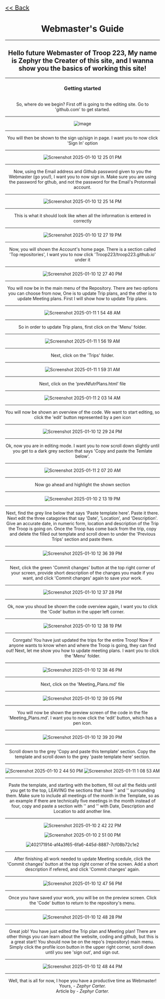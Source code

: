 <div class="backleft">
<div class="backlink"><a href="https://troop223.github.io"><< Back</a></div>
</div>

<h1>Webmaster's Guide</h1>

<hr>

<h2>Hello future Webmaster of Troop 223, My name is Zephyr the Creater of this site, and I wanna show you the basics of working this site! </h2>

<hr>

### Getting started
<br>
So, where do we begin? First off is going to the editing site. Go to 'github.com' to get started.

------- 

![image](https://github.com/user-attachments/assets/1a2b565b-dfc0-4313-a7fe-ce384c5266a6)

-------

You will then be shown to the sign up/sign in page. I want you to now click 'Sign In' option

-------

![Screenshot 2025-01-10 12 25 01 PM](https://github.com/user-attachments/assets/c57448a4-3d42-4d88-b980-a731256387a1)


-------

Now, using the Email address and Github password given to you the Webmaster (go you!), I want you to now sign in. Make sure you are using the password for gthub, and not the password for the Email's Protonmail account.

-------

![Screenshot 2025-01-10 12 25 14 PM](https://github.com/user-attachments/assets/b79485dc-05db-4292-ab2d-31d8047ba6f8)

-------

This is what it should look like when all the information is entered in correctly

-------

![Screenshot 2025-01-10 12 27 19 PM](https://github.com/user-attachments/assets/de637f83-2c80-4828-93ba-5d5c4601f9e9)

-------

Now, you will shown the Account's home page. There is a section called 'Top repositories', I want you to now click 'Troop223/troop223.github.io' under it

-------

![Screenshot 2025-01-10 12 27 40 PM](https://github.com/user-attachments/assets/b5dde513-80c5-4099-8628-3703e53fc850)

-------

You will now be in the main menu of the Repository. There are two options you can choose from now, One is to update Trip plans, and the other is to update Meeting plans. First I will show how to update Trip plans.

-------

![Screenshot 2025-01-11 1 54 48 AM](https://github.com/user-attachments/assets/345e9ea4-b099-4670-9903-858497ce6dd0)

-------

So in order to update Trip plans, first click on the 'Menu' folder.

-------

![Screenshot 2025-01-11 1 56 19 AM](https://github.com/user-attachments/assets/51c09bc7-2bba-43f9-a865-6b3f01624927)

-------

Next, click on the 'Trips' folder.

-------

![Screenshot 2025-01-11 1 59 31 AM](https://github.com/user-attachments/assets/391a6dc4-6c58-416d-a11d-2543d2f848b6)

-------

Next, click on the ‘prevNfutrPlans.html’ file

-------

![Screenshot 2025-01-11 2 03 14 AM](https://github.com/user-attachments/assets/9e1ce3a2-2d75-4d34-b8e9-13f6be8ad9c3)

-------

You will now be shown an overview of the code. We want to start editing, so click the 'edit' button represented by a pen icon

-------

![Screenshot 2025-01-10 12 29 24 PM](https://github.com/user-attachments/assets/24d2e882-0802-4c98-8bc4-cb5b0e8adc61)

-------

Ok, now you are in editing mode. I want you to now scroll down slightly until you get to a dark grey section that says 'Copy and paste the Temlate below'.

-------

![Screenshot 2025-01-11 2 07 20 AM](https://github.com/user-attachments/assets/af35b9d2-f4ef-4c23-9b5a-b1ab3a80b76a)


-------

Now go ahead and highlight the shown section

-------

![Screenshot 2025-01-10 2 13 19 PM](https://github.com/user-attachments/assets/0369250b-4726-43d7-a66f-21e26c49591d)

-------

Next, find the grey line below that says 'Paste template here'. Paste it there. Next edit the three catagories that say 'Date', 'Location', and 'Description'. Give an accurate date, in numeric form, location and description of the Trip the Troop is going on. Once the Troop has come back from the trip, copy and delete the filled out template and scroll down to under the 'Previous Trips' section and paste there.

-------

![Screenshot 2025-01-10 12 36 39 PM](https://github.com/user-attachments/assets/8dda72f0-96a4-43a7-8308-52ac2266153e)

-------

Next, click the green 'Commit changes' button at the top right corner of your screen, provide short description of the changes you made if you want, and click 'Commit changes' again to save your work.

-------

![Screenshot 2025-01-10 12 37 28 PM](https://github.com/user-attachments/assets/3f7a81b1-25d1-4912-9d7f-e657e2721035)

-------

Ok, now you shoud be shown the code overview again, I want you to click the 'Code' button in the upper left corner.

-------

![Screenshot 2025-01-10 12 38 19 PM](https://github.com/user-attachments/assets/5dac3365-728b-479c-8be6-aaad7caa78e4)

-------

Conrgats! You have just updated the trips for the entire Troop! Now if anyone wants to know when and where the Troop is going, they can find out! Next, let me show you how to update meeting plans. I want you to click the 'Menu' folder.

-------

![Screenshot 2025-01-10 12 38 46 PM](https://github.com/user-attachments/assets/043526c4-a702-42cb-aa04-d8b5f0c2b8e9)

-------

Next, click on the 'Meeting_Plans.md' file

-------

![Screenshot 2025-01-10 12 39 05 PM](https://github.com/user-attachments/assets/12f3669b-4711-492c-a872-7f7fdae2aa18)

-------

You will now be shown the preview screen of the code in the file 'Meeting_Plans.md'. I want you to now click the 'edit' button, which has a pen icon.

-------

![Screenshot 2025-01-10 12 39 20 PM](https://github.com/user-attachments/assets/9d5b8005-1fc0-4b31-bdc5-044180c11cd9)

-------

Scroll down to the grey 'Copy and paste this template' section. Copy the template and scroll down to the grey 'paste template here' section.

-------

![Screenshot 2025-01-10 2 44 50 PM](https://github.com/user-attachments/assets/51d3b9d9-70ad-479a-8d7f-6c50146d82de)
![Screenshot 2025-01-11 1 08 53 AM](https://github.com/user-attachments/assets/9cc6a073-24e8-4dd2-87ff-017ea0495e77)

-------

Paste the template, and starting with the bottem, fill out all the fields until you get to the top, LEAVING the sections that have '<th>' and '</th>' surrounding them. Make sure to include all meetings of the month in the Template, so as an example if there are technically five meetings in the month instead of four, copy and paste a section with '<tr>' and '</tr>' with Date, Description and Location to add another line.

-------

![Screenshot 2025-01-10 2 42 22 PM](https://github.com/user-attachments/assets/d9d2d895-f841-41cf-a883-d34773a98b60)

![Screenshot 2025-01-10 2 51 00 PM](https://github.com/user-attachments/assets/5478a8d5-5f00-4dc1-8364-e13f26b0476b)

![402171914-af4a3f65-6fa6-445d-8887-7cf08b72c1e2](https://github.com/user-attachments/assets/22dd8f7c-b94e-4cd0-a28a-24a62693d79e)

-------

After finishing all work needed to update Meeting scedule, click the 'Commit changes' button at the top right corner of the screen. Add a short description if refered, and click 'Commit changes' again.

-------

![Screenshot 2025-01-10 12 47 56 PM](https://github.com/user-attachments/assets/e861836a-1914-4391-b505-0830f1289aef)

-------

Once you have saved your work, you will be on the preview screen. Click the 'Code' button to return to the repository's menu.

-------

![Screenshot 2025-01-10 12 48 28 PM](https://github.com/user-attachments/assets/dcb62c9b-c817-4651-9632-a36c08476e13)

-------

Great job! You have just edited the Trip plan and Meeting plan! There are other things you can learn about the website, coding and github, but this is a great start! You should now be on the repo's (repository) main menu. Simply click the profile icon button in the upper right corner, scroll down until you see 'sign out', and sign out.

-------

![Screenshot 2025-01-10 12 48 44 PM](https://github.com/user-attachments/assets/cbcd7b28-aceb-4118-8b72-2c4e0190ebd0)

-------

Well, that is all for now, I hope you have a productive time as Webmaster! 
<br>
Yours, <em> - Zephyr Carter.</em>
<br>
Article by <em> - Zephyr Carter.</em>

<style>

body {

text-align: center;

}
.backlink {

font-size: 20px; 
 
}
.backleft {

text-align: left;

}
  
</style>








